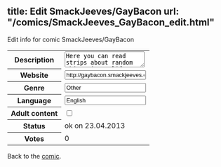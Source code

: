 title: Edit SmackJeeves/GayBacon
url: "/comics/SmackJeeves_GayBacon_edit.html"
---
Edit info for comic SmackJeeves/GayBacon

<form name="comic" action="http://gaepostmail.appengine.com/comic" name="post">
<table class="comicinfo">
<tr>
<th>Description</th><td><textarea name="description">Here you can read strips about random things in my life or thoughts that may occur in this messed-up head. This is what the quiet, weird kid draws whenever he gets a chance. Updates at random times.</textarea></td>
</tr>
<tr>
<th>Website</th><td><input type="text" name="url" value="http://gaybacon.smackjeeves.com/comics/"/></td>
</tr>
<tr>
<th>Genre</th><td><input type="text" name="genre" value="Other"/></td>
</tr>
<tr>
<th>Language</th><td><input type="text" name="language" value="English"/></td>
</tr>
<tr>
<th>Adult content</th><td><input type="checkbox" name="adult" value="adult" /></td>
</tr>
<tr>
<th>Status</th><td>ok on 23.04.2013</td>
</tr>
<tr>
<th>Votes</th><td>0</div></td>
</tr>
</table>
</form>

Back to the [comic](/comics/SmackJeeves_GayBacon.html).

